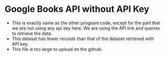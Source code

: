 # Google Books API without API Key

- This is exactly same as the other progeam code, except for the part that we are not using any api key here. We are using the API link and queries to retrieve the data.  
- This dataset has fewer records than that of the dataset retrieved with API key.  
- This file is too large to upload on the github.  
